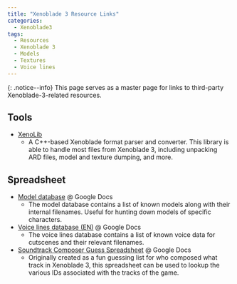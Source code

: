 ```yaml
---
title: "Xenoblade 3 Resource Links"
categories:
  - Xenoblade3
tags:
  - Resources
  - Xenoblade 3
  - Models
  - Textures
  - Voice lines
---
```


{: .notice--info}
This page serves as a master page for links to third-party Xenoblade-3-related resources.

## Tools

- [XenoLib](https://github.com/PredatorCZ/XenoLib)
    - A C++-based Xenoblade format parser and converter. This library is able to handle most files from Xenoblade 3, including unpacking ARD files, model and texture dumping, and more.

## Spreadsheet

- [Model database](https://docs.google.com/spreadsheets/d/12wgzG4gIgd8iY6GyYw_ObsUTDjE0ZvE2CMNtX5WrWzs/) @ Google Docs
    - The model database contains a list of known models along with their internal filenames. Useful for hunting down models of specific characters.
- [Voice lines database (EN)](https://docs.google.com/spreadsheets/d/1bhNzoqWxh-QgFg4KLatQ4pDPSn6CNwgy/) @ Google Docs
    - The voice lines database contains a list of known voice data for cutscenes and their relevant filenames.
- [Soundtrack Composer Guess Spreadsheet](https://docs.google.com/spreadsheets/d/1MFfO8aTqRX8UODGAaX1R99M8As2K9T1IzyNpD-7bsRU/) @ Google Docs
    - Originally created as a fun guessing list for who composed what track in Xenoblade 3, this spreadsheet can be used to lookup the various IDs associated with the tracks of the game.